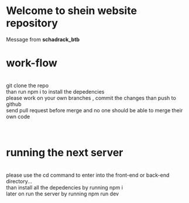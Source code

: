 # Welcome to shein website repository
Message from **schadrack_btb**



# work-flow
<br/>
git clone the repo <br/> than run npm i to install the depedencies <br/>
please work on your own branches ,  commit  the changes than push to github <br/>
send pull request before merge and no one should be able to merge their own code
<br/><br/><br/>

# running the next server
<br/>
please use the cd command to enter into the front-end or back-end directory... <br/> than install all the depedencies by running npm i <br/>
later on run the server by running npm run dev
